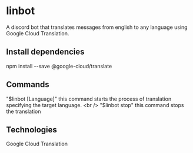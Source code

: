 # linbot
A discord bot that translates messages from english to any language using Google Cloud Translation.

## Install dependencies
npm install --save @google-cloud/translate

## Commands
"$linbot [Language]" this command starts the process of translation specifying the target language. <br />
"$linbot stop" this command stops the translation
 
## Technologies
 Google Cloud Translation
